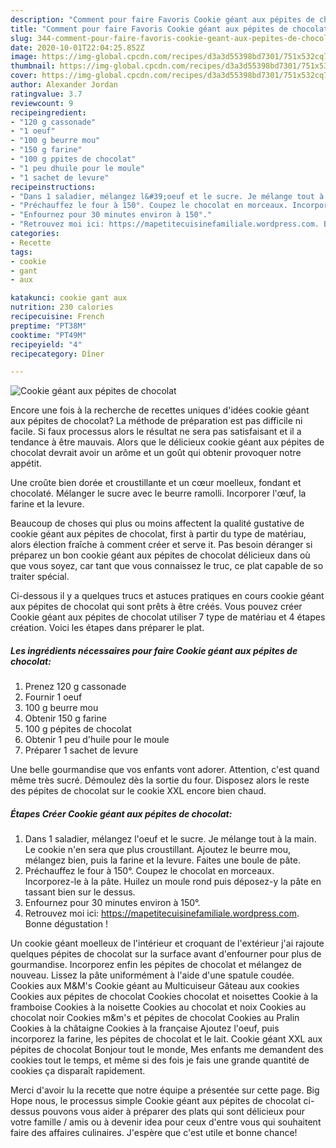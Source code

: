 ```yaml
---
description: "Comment pour faire Favoris Cookie géant aux pépites de chocolat"
title: "Comment pour faire Favoris Cookie géant aux pépites de chocolat"
slug: 344-comment-pour-faire-favoris-cookie-geant-aux-pepites-de-chocolat
date: 2020-10-01T22:04:25.852Z
image: https://img-global.cpcdn.com/recipes/d3a3d55398bd7301/751x532cq70/cookie-geant-aux-pepites-de-chocolat-photo-principale-de-la-recette.jpg
thumbnail: https://img-global.cpcdn.com/recipes/d3a3d55398bd7301/751x532cq70/cookie-geant-aux-pepites-de-chocolat-photo-principale-de-la-recette.jpg
cover: https://img-global.cpcdn.com/recipes/d3a3d55398bd7301/751x532cq70/cookie-geant-aux-pepites-de-chocolat-photo-principale-de-la-recette.jpg
author: Alexander Jordan
ratingvalue: 3.7
reviewcount: 9
recipeingredient:
- "120 g cassonade"
- "1 oeuf"
- "100 g beurre mou"
- "150 g farine"
- "100 g ppites de chocolat"
- "1 peu dhuile pour le moule"
- "1 sachet de levure"
recipeinstructions:
- "Dans 1 saladier, mélangez l&#39;oeuf et le sucre. Je mélange tout à la main. Le cookie n&#39;en sera que plus croustillant. Ajoutez le beurre mou, mélangez bien, puis la farine et la levure. Faites une boule de pâte."
- "Préchauffez le four à 150°. Coupez le chocolat en morceaux. Incorporez-le à la pâte. Huilez un moule rond puis déposez-y la pâte en tassant bien sur le dessus."
- "Enfournez pour 30 minutes environ à 150°."
- "Retrouvez moi ici: https://mapetitecuisinefamiliale.wordpress.com. Bonne dégustation !"
categories:
- Recette
tags:
- cookie
- gant
- aux

katakunci: cookie gant aux 
nutrition: 230 calories
recipecuisine: French
preptime: "PT38M"
cooktime: "PT49M"
recipeyield: "4"
recipecategory: Dîner

---
```



![Cookie géant aux pépites de chocolat](https://img-global.cpcdn.com/recipes/d3a3d55398bd7301/751x532cq70/cookie-geant-aux-pepites-de-chocolat-photo-principale-de-la-recette.jpg)

Encore une fois à la recherche de recettes uniques d'idées cookie géant aux pépites de chocolat? La méthode de préparation est pas difficile ni facile. Si faux processus alors le résultat ne sera pas satisfaisant et il a tendance à être mauvais. Alors que le délicieux cookie géant aux pépites de chocolat devrait avoir un arôme et un goût qui obtenir provoquer notre appétit.

Une croûte bien dorée et croustillante et un cœur moelleux, fondant et chocolaté. Mélanger le sucre avec le beurre ramolli. Incorporer l&#39;œuf, la farine et la levure.

Beaucoup de choses qui plus ou moins affectent la qualité gustative de cookie géant aux pépites de chocolat, first à partir du type de matériau, alors élection fraîche à comment créer et serve it. Pas besoin déranger si préparez un bon cookie géant aux pépites de chocolat délicieux dans où que vous soyez, car tant que vous connaissez le truc, ce plat capable de so traiter spécial.


Ci-dessous il y a quelques trucs et astuces pratiques en cours cookie géant aux pépites de chocolat qui sont prêts à être créés. Vous pouvez créer Cookie géant aux pépites de chocolat utiliser 7 type de matériau et 4 étapes création. Voici les étapes dans préparer le plat.

<!--inarticleads1-->

##### Les ingrédients nécessaires pour faire Cookie géant aux pépites de chocolat:

1. Prenez 120 g cassonade
1. Fournir 1 oeuf
1.  100 g beurre mou
1. Obtenir 150 g farine
1.  100 g pépites de chocolat
1. Obtenir 1 peu d&#39;huile pour le moule
1. Préparer 1 sachet de levure


Une belle gourmandise que vos enfants vont adorer. Attention, c&#39;est quand même très sucré. Démoulez dès la sortie du four. Disposez alors le reste des pépites de chocolat sur le cookie XXL encore bien chaud. 

<!--inarticleads2-->

##### Étapes Créer Cookie géant aux pépites de chocolat:

1. Dans 1 saladier, mélangez l&#39;oeuf et le sucre. Je mélange tout à la main. Le cookie n&#39;en sera que plus croustillant. Ajoutez le beurre mou, mélangez bien, puis la farine et la levure. Faites une boule de pâte.
1. Préchauffez le four à 150°. Coupez le chocolat en morceaux. Incorporez-le à la pâte. Huilez un moule rond puis déposez-y la pâte en tassant bien sur le dessus.
1. Enfournez pour 30 minutes environ à 150°.
1. Retrouvez moi ici: https://mapetitecuisinefamiliale.wordpress.com. Bonne dégustation !


Un cookie géant moelleux de l&#39;intérieur et croquant de l&#39;extérieur j&#39;ai rajoute quelques pépites de chocolat sur la surface avant d&#39;enfourner pour plus de gourmandise. Incorporez enfin les pépites de chocolat et mélangez de nouveau. Lissez la pâte uniformément à l&#39;aide d&#39;une spatule coudée. Cookies aux M&amp;M&#39;s Cookie géant au Multicuiseur Gâteau aux cookies Cookies aux pépites de chocolat Cookies chocolat et noisettes Cookie à la framboise Cookies à la noisette Cookies au chocolat et noix Cookies au chocolat noir Cookies m&amp;m&#39;s et pépites de chocolat Cookies au Pralin Cookies à la châtaigne Cookies à la française Ajoutez l&#39;oeuf, puis incorporez la farine, les pépites de chocolat et le lait. Cookie géant XXL aux pépites de chocolat Bonjour tout le monde, Mes enfants me demandent des cookies tout le temps, et même si des fois je fais une grande quantité de cookies ça disparaît rapidement. 


Merci d'avoir lu la recette que notre équipe a présentée sur cette page. Big Hope nous, le processus simple Cookie géant aux pépites de chocolat ci-dessus pouvons vous aider à préparer des plats qui sont délicieux pour votre famille / amis ou à devenir idea pour ceux d'entre vous qui souhaitent faire des affaires culinaires. J'espère que c'est utile et bonne chance!
